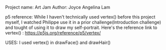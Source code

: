 Project name: Art Jam
Author: Joyce Angelina Lam

p5 reference:
While I haven't technically used vertex() before this project myself, I watched Philippe use it in a prior challenge(Introduction challenge) and tought of using it to draw my self-portrait. 
Here's the reference link to vertex() : https://p5js.org/reference/p5/vertex/

USES: 
I used vertex() in drawFace() and drawHair() 
